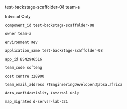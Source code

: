 test-backstage-scaffolder-08
team-a

Internal Only


    component_id test-backstage-scaffolder-08

    owner team-a

    environment Dev

    application_name test-backstage-scaffolder-08

    app_id BSN2986516

    team_code softeng

    cost_centre 228900

    team_email_address FTEngineeringDevelopers@absa.africa

    data_confidentiality Internal Only

    map_migrated d-server-lab-121


